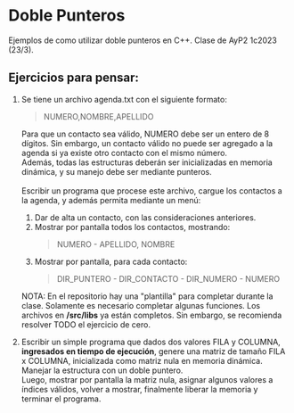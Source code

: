 # Doble Punteros

Ejemplos de como utilizar doble punteros en C++. Clase de AyP2 1c2023 (23/3).

## Ejercicios para pensar:

1. Se tiene un archivo agenda.txt con el siguiente formato:
   > NUMERO,NOMBRE,APELLIDO

   Para que un contacto sea válido, NUMERO debe ser un entero de 8 dígitos. Sin embargo, un contacto válido no puede ser
   agregado a la agenda si ya existe otro contacto con el mismo número.<br>
   Además, todas las estructuras deberán ser inicializadas en memoria dinámica, y su manejo debe ser mediante
   punteros.<br><br>
   Escribir un programa que procese este archivo, cargue los contactos a la agenda, y además permita mediante un menú:
    <ol>
    <li> Dar de alta un contacto, con las consideraciones anteriores.</li>
    <li> Mostrar por pantalla todos los contactos, mostrando:

   > NUMERO - APELLIDO, NOMBRE

    </li>
    <li> Mostrar por pantalla, para cada contacto:

   > DIR_PUNTERO - DIR_CONTACTO - DIR_NUMERO - NUMERO

    </li>
    </ol>

   NOTA: En el repositorio hay una "plantilla" para completar durante la clase. Solamente es necesario completar algunas
   funciones. Los archivos en **/src/libs** ya están completos. Sin embargo, se recomienda resolver TODO el ejercicio de
   cero.<br>

2. Escribir un simple programa que dados dos valores FILA y COLUMNA, **ingresados en tiempo de ejecución**, genere una
   matriz de tamaño FILA x COLUMNA, inicializada como matriz nula en memoria dinámica. Manejar la estructura con un
   doble puntero.<br>
   Luego, mostrar por pantalla la matriz nula, asignar algunos valores a índices válidos, volver a mostrar, finalmente
   liberar la memoria y terminar el programa.